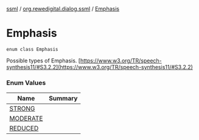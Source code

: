 [ssml](../../index.md) / [org.rewedigital.dialog.ssml](../index.md) / [Emphasis](./index.md)

# Emphasis

`enum class Emphasis`

Possible types of Emphasis. [https://www.w3.org/TR/speech-synthesis11/#S3.2.2](https://www.w3.org/TR/speech-synthesis11/#S3.2.2)

### Enum Values

| Name | Summary |
|---|---|
| [STRONG](-s-t-r-o-n-g.md) |  |
| [MODERATE](-m-o-d-e-r-a-t-e.md) |  |
| [REDUCED](-r-e-d-u-c-e-d.md) |  |
